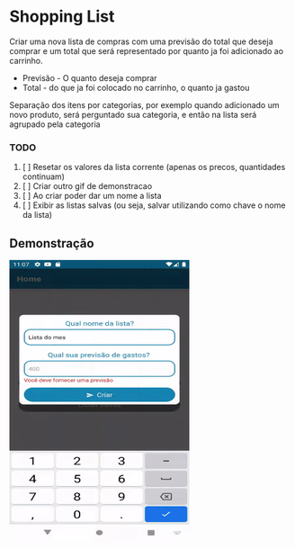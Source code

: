 # Shopping List

Criar uma nova lista de compras com uma previsão do total que deseja comprar
e um total que será representado por quanto ja foi adicionado ao carrinho. 

* Previsão - O quanto deseja comprar
* Total - do que ja foi colocado no carrinho, o quanto ja gastou

Separação dos itens por categorias, por exemplo quando adicionado um novo produto,
será perguntado sua categoria, e então na lista será agrupado pela categoria

### TODO

1. [ ] Resetar os valores da lista corrente (apenas os precos, quantidades continuam)
2. [ ] Criar outro gif de demonstracao
3. [ ] Ao criar poder dar um nome a lista
4. [ ] Exibir as listas salvas (ou seja, salvar utilizando como chave o nome da lista)

## Demonstração
<img src="demo.gif" width="320" height="500" />
